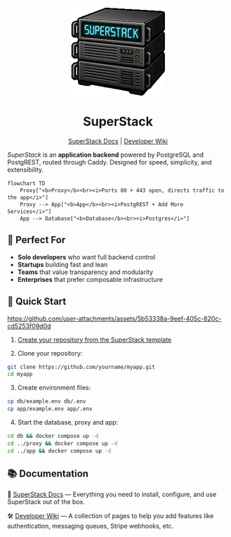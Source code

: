 <p align="center">
  <img alt="SuperStack logo" src="https://github.com/explodinglabs/superstack/blob/main/logo.png?raw=true" />
</p>

<h1 align="center">SuperStack</h1>

<p align="center">
  <a href="https://explodinglabs.com/superstack/">SuperStack Docs</a>
  | <a href="https://github.com/explodinglabs/superstack/wiki">Developer Wiki</a>
</p>

_SuperStack_ is an **application backend** powered by PostgreSQL and PostgREST,
routed through Caddy. Designed for speed, simplicity, and extensibility.

```mermaid
flowchart TD
    Proxy["<b>Proxy</b><br><i>Ports 80 + 443 open, directs traffic to the app</i>"]
    Proxy --> App["<b>App</b><br><i>PostgREST + Add More Services</i>"]
    App --> Database["<b>Database</b><br><i>Postgres</i>"]
```

## 🎯 Perfect For

- **Solo developers** who want full backend control
- **Startups** building fast and lean
- **Teams** that value transparency and modularity
- **Enterprises** that prefer composable infrastructure

## 🚀 Quick Start

https://github.com/user-attachments/assets/5b53338a-9eef-405c-820c-cd5253f09d0d

1. [Create your repository from the SuperStack template](https://github.com/explodinglabs/superstack/generate)

2. Clone your repository:

```sh
git clone https://github.com/yourname/myapp.git
cd myapp
```

3. Create environment files:

```sh
cp db/example.env db/.env
cp app/example.env app/.env
```

4. Start the database, proxy and app:

```sh
cd db && docker compose up -d
cd ../proxy && docker compose up -d
cd ../app && docker compose up -d
```

## 📚 Documentation

📖 [SuperStack Docs](https://explodinglabs.com/superstack/) — Everything you
need to install, configure, and use SuperStack out of the box.

🛠️ [Developer Wiki](https://github.com/explodinglabs/superstack/wiki) — A
collection of pages to help you add features like authentication, messaging
queues, Stripe webhooks, etc.
